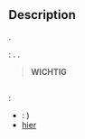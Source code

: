 # 

## Description

.

 : . .

> **WICHTIG**
>
> 

##  

 : 

-   : )
-  [hier](https://jeedom.github.io/plugin-phonemarket/de_DE/)
